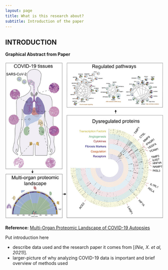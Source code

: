 ```yaml
---
layout: page
title: What is this research about?
subtitle: Introduction of the paper
---
```




## INTRODUCTION

**Graphical Abstract from Paper** 

[![Abstract](/img/graphicalAbstract.jpg)](https://www.ncbi.nlm.nih.gov/pmc/articles/PMC7794601/)

**Reference:** [Multi-Organ Proteomic Landscape of COVID-19 Autopsies](https://www.ncbi.nlm.nih.gov/pmc/articles/PMC7794601/)

Put introduction here
- describe data used and the research paper it comes from [_(Nie, X. et al, 2021)_]. 
- larger-picture of why analyzing COVID-19 data is important and brief overview of methods used
